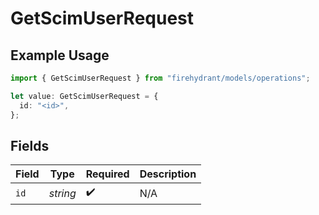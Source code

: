 # GetScimUserRequest

## Example Usage

```typescript
import { GetScimUserRequest } from "firehydrant/models/operations";

let value: GetScimUserRequest = {
  id: "<id>",
};
```

## Fields

| Field              | Type               | Required           | Description        |
| ------------------ | ------------------ | ------------------ | ------------------ |
| `id`               | *string*           | :heavy_check_mark: | N/A                |
